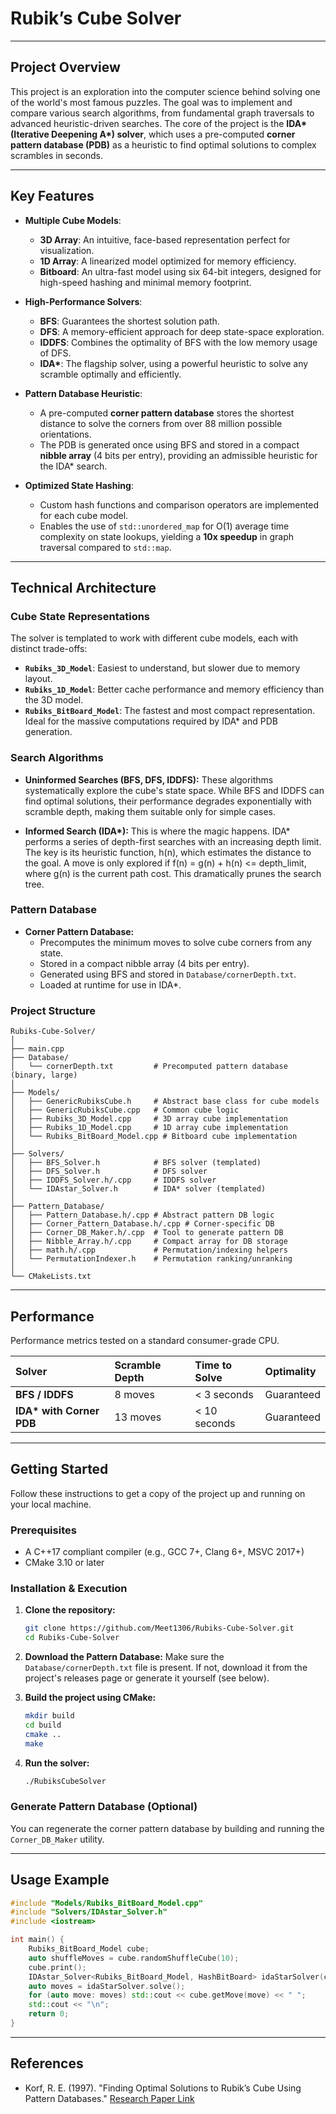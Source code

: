 # Rubik’s Cube Solver

---

## Project Overview

This project is an exploration into the computer science behind solving one of the world's most famous puzzles. The goal was to implement and compare various search algorithms, from fundamental graph traversals to advanced heuristic-driven searches. The core of the project is the **IDA\* (Iterative Deepening A\*) solver**, which uses a pre-computed **corner pattern database (PDB)** as a heuristic to find optimal solutions to complex scrambles in seconds.

---

## Key Features

- **Multiple Cube Models**:

  - **3D Array**: An intuitive, face-based representation perfect for visualization.
  - **1D Array**: A linearized model optimized for memory efficiency.
  - **Bitboard**: An ultra-fast model using six 64-bit integers, designed for high-speed hashing and minimal memory footprint.

- **High-Performance Solvers**:

  - **BFS**: Guarantees the shortest solution path.
  - **DFS**: A memory-efficient approach for deep state-space exploration.
  - **IDDFS**: Combines the optimality of BFS with the low memory usage of DFS.
  - **IDA\***: The flagship solver, using a powerful heuristic to solve any scramble optimally and efficiently.

- **Pattern Database Heuristic**:

  - A pre-computed **corner pattern database** stores the shortest distance to solve the corners from over 88 million possible orientations.
  - The PDB is generated once using BFS and stored in a compact **nibble array** (4 bits per entry), providing an admissible heuristic for the IDA\* search.

- **Optimized State Hashing**:
  - Custom hash functions and comparison operators are implemented for each cube model.
  - Enables the use of `std::unordered_map` for O(1) average time complexity on state lookups, yielding a **10x speedup** in graph traversal compared to `std::map`.

---

## Technical Architecture

### Cube State Representations

The solver is templated to work with different cube models, each with distinct trade-offs:

- **`Rubiks_3D_Model`**: Easiest to understand, but slower due to memory layout.
- **`Rubiks_1D_Model`**: Better cache performance and memory efficiency than the 3D model.
- **`Rubiks_BitBoard_Model`**: The fastest and most compact representation. Ideal for the massive computations required by IDA\* and PDB generation.

### Search Algorithms

- **Uninformed Searches (BFS, DFS, IDDFS):** These algorithms systematically explore the cube's state space. While BFS and IDDFS can find optimal solutions, their performance degrades exponentially with scramble depth, making them suitable only for simple cases.

- **Informed Search (IDA\*):** This is where the magic happens. IDA\* performs a series of depth-first searches with an increasing depth limit. The key is its heuristic function, h(n), which estimates the distance to the goal. A move is only explored if f(n) = g(n) + h(n) <= depth_limit, where g(n) is the current path cost. This dramatically prunes the search tree.

### Pattern Database

- **Corner Pattern Database:**
  - Precomputes the minimum moves to solve cube corners from any state.
  - Stored in a compact nibble array (4 bits per entry).
  - Generated using BFS and stored in `Database/cornerDepth.txt`.
  - Loaded at runtime for use in IDA\*.

### Project Structure

```
Rubiks-Cube-Solver/
│
├── main.cpp
├── Database/
│   └── cornerDepth.txt         # Precomputed pattern database (binary, large)
│
├── Models/
│   ├── GenericRubiksCube.h     # Abstract base class for cube models
│   ├── GenericRubiksCube.cpp   # Common cube logic
│   ├── Rubiks_3D_Model.cpp     # 3D array cube implementation
│   ├── Rubiks_1D_Model.cpp     # 1D array cube implementation
│   └── Rubiks_BitBoard_Model.cpp # Bitboard cube implementation
│
├── Solvers/
│   ├── BFS_Solver.h            # BFS solver (templated)
│   ├── DFS_Solver.h            # DFS solver
│   ├── IDDFS_Solver.h/.cpp     # IDDFS solver
│   └── IDAstar_Solver.h        # IDA* solver (templated)
│
├── Pattern_Database/
│   ├── Pattern_Database.h/.cpp # Abstract pattern DB logic
│   ├── Corner_Pattern_Database.h/.cpp # Corner-specific DB
│   ├── Corner_DB_Maker.h/.cpp  # Tool to generate pattern DB
│   ├── Nibble_Array.h/.cpp     # Compact array for DB storage
│   ├── math.h/.cpp             # Permutation/indexing helpers
│   └── PermutationIndexer.h    # Permutation ranking/unranking
│
└── CMakeLists.txt
```

---

## Performance

Performance metrics tested on a standard consumer-grade CPU.

| Solver                    | Scramble Depth | Time to Solve | Optimality |
| :------------------------ | :------------- | :------------ | :--------- |
| **BFS / IDDFS**           | 8 moves        | < 3 seconds   | Guaranteed |
| **IDA\* with Corner PDB** | 13 moves       | < 10 seconds  | Guaranteed |

---

## Getting Started

Follow these instructions to get a copy of the project up and running on your local machine.

### Prerequisites

- A C++17 compliant compiler (e.g., GCC 7+, Clang 6+, MSVC 2017+)
- CMake 3.10 or later

### Installation & Execution

1.  **Clone the repository:**

    ```bash
    git clone https://github.com/Meet1306/Rubiks-Cube-Solver.git
    cd Rubiks-Cube-Solver
    ```

2.  **Download the Pattern Database:**
    Make sure the `Database/cornerDepth.txt` file is present. If not, download it from the project's releases page or generate it yourself (see below).

3.  **Build the project using CMake:**

    ```bash
    mkdir build
    cd build
    cmake ..
    make
    ```

4.  **Run the solver:**
    ```bash
    ./RubiksCubeSolver
    ```

### Generate Pattern Database (Optional)

You can regenerate the corner pattern database by building and running the `Corner_DB_Maker` utility.

---

## Usage Example

```cpp
#include "Models/Rubiks_BitBoard_Model.cpp"
#include "Solvers/IDAstar_Solver.h"
#include <iostream>

int main() {
    Rubiks_BitBoard_Model cube;
    auto shuffleMoves = cube.randomShuffleCube(10);
    cube.print();
    IDAstar_Solver<Rubiks_BitBoard_Model, HashBitBoard> idaStarSolver(cube, "../Database/cornerDepth.txt");
    auto moves = idaStarSolver.solve();
    for (auto move: moves) std::cout << cube.getMove(move) << " ";
    std::cout << "\n";
    return 0;
}
```

---

## References

- Korf, R. E. (1997). "Finding Optimal Solutions to Rubik’s Cube Using Pattern Databases." [Research Paper Link](https://www.cs.princeton.edu/courses/archive/fall06/cos402/papers/korfrubik.pdf)
